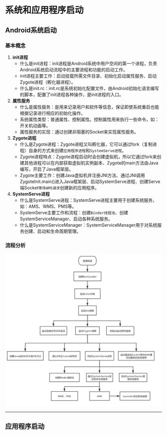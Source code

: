 # 系统和应用程序启动

## Android系统启动

### 基本概念

1. **init进程**
    * 什么是init进程：init进程是Android系统中用户空间的第一个进程，负责Android系统启动流程中的主要进程和功能的启动工作。
    * init进程主要工作：启动挂载所需文件目录、初始化启动属性服务、启动Zygote进程（孵化器进程）。
    * 什么是init.rc：init.rc是系统初始化配置文件，由Android初始化语言编写的脚本，配置了init进程各种操作，是init进程的入口。
2. **属性服务**
    * 什么是属性服务：是用来记录用户和软件等信息，保证即使系统重启也能根据记录进行相应的初始化操作。
    * 系统属性类型：普通属性、控制属性。控制属性用来执行一些命令，如：开关机动画等。
    * 属性服务的实现：通过创建非阻塞的Socket来实现属性服务。
3. **Zygote进程**
    * 什么是Zygote进程：Zygote进程又叫孵化器，它可以通过fork（复制进程）自身的方式来创建`应用程序进程`和`SystemServe进程`。
    * Zygote进程特点：Zygote进程启动时会创建虚拟机，所以它通过fork来创建其他进程可以在内部获取虚拟机实例副本、Zygote的main方法由Java编写，开启了Java框架层。
    * Zygote主要工作：创建Java虚拟机并注册JNI方法、通过JNI调用ZygoteInit.main()进入Java框架层、启动SystemServe进程、创建Serve端Socket`等待AMS请求`创建新的应用程序。
4. **SystemServe进程**
    * 什么是SystemServe进程：SystemServe进程主要用于创建系统服务，如：AMS、WMS、PMS等。
    * SystemServe主要工作和流程：创建`Binder线程池`、创建SystemServiceManager、启动各种系统服务。
    * 什么是SystemServiceManager：SystemServiceManager用于对系统服务创建、启动和生命周期管理。

### 流程分析

![SYSTEM_START](/images/systemStart1.png)

------------

## 应用程序启动

